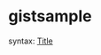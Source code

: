 # gistsample


syntax: [Title]("https://gist.github.com/kimdaeman14/1691625e62b2d725bb065dd049f7d57b.js")
